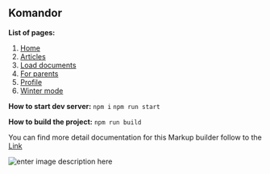 ## Komandor
**List of pages:** 
 1. [Home](https://pashkes.github.io/komandor)
 2. [Articles](https://pashkes.github.io/komandor/articles)
 3. [Load documents](https://pashkes.github.io/komandor/load-documents)
 4. [For parents](https://pashkes.github.io/komandor/parents)
 5. [Profile](https://pashkes.github.io/komandor/profile)
 6. [Winter mode](https://pashkes.github.io/komandor/winter)

**How to start dev server:**
    `npm i`
    `npm run start`
   
   **How to build the project:**
    `npm run build`
    
   You can find more detail documentation for this Markup builder follow to the [Link](https://github.com/pashkes/tars-doc/blob/master/README.md)

![enter image description here](https://lh3.googleusercontent.com/LfocsFupJM7rIPPXEAkzk419GnsMtvadNxtuSAMTfKcRBz9Dr4Zp97YI8Fquie-HuDz0ePX52rn- "preview photo")
